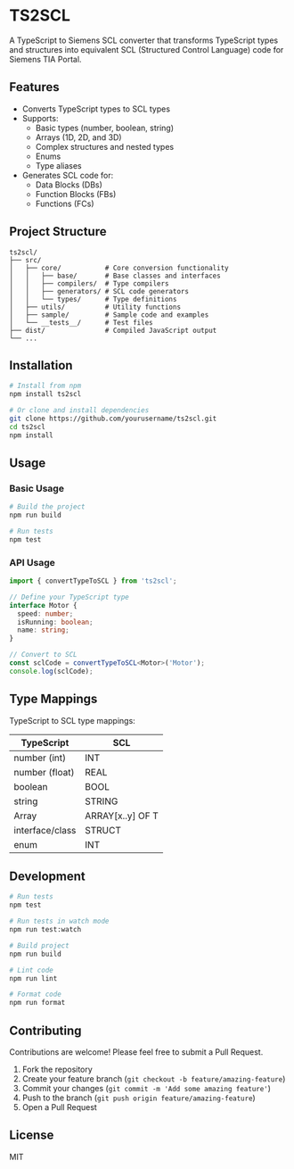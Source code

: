 # TS2SCL

A TypeScript to Siemens SCL converter that transforms TypeScript types and structures into equivalent SCL (Structured Control Language) code for Siemens TIA Portal.

## Features

- Converts TypeScript types to SCL types
- Supports:
  - Basic types (number, boolean, string)
  - Arrays (1D, 2D, and 3D)
  - Complex structures and nested types
  - Enums
  - Type aliases
- Generates SCL code for:
  - Data Blocks (DBs)
  - Function Blocks (FBs)
  - Functions (FCs)

## Project Structure

```
ts2scl/
├── src/
│   ├── core/           # Core conversion functionality
│   │   ├── base/       # Base classes and interfaces
│   │   ├── compilers/  # Type compilers
│   │   ├── generators/ # SCL code generators
│   │   └── types/      # Type definitions
│   ├── utils/          # Utility functions
│   ├── sample/         # Sample code and examples
│   └── __tests__/      # Test files
├── dist/               # Compiled JavaScript output
└── ...
```

## Installation

```bash
# Install from npm
npm install ts2scl

# Or clone and install dependencies
git clone https://github.com/yourusername/ts2scl.git
cd ts2scl
npm install
```

## Usage

### Basic Usage

```bash
# Build the project
npm run build

# Run tests
npm test
```

### API Usage

```typescript
import { convertTypeToSCL } from 'ts2scl';

// Define your TypeScript type
interface Motor {
  speed: number;
  isRunning: boolean;
  name: string;
}

// Convert to SCL
const sclCode = convertTypeToSCL<Motor>('Motor');
console.log(sclCode);
```

## Type Mappings

TypeScript to SCL type mappings:

| TypeScript      | SCL              |
| --------------- | ---------------- |
| number (int)    | INT              |
| number (float)  | REAL             |
| boolean         | BOOL             |
| string          | STRING           |
| Array<T>        | ARRAY[x..y] OF T |
| interface/class | STRUCT           |
| enum            | INT              |

## Development

```bash
# Run tests
npm test

# Run tests in watch mode
npm run test:watch

# Build project
npm run build

# Lint code
npm run lint

# Format code
npm run format
```

## Contributing

Contributions are welcome! Please feel free to submit a Pull Request.

1. Fork the repository
2. Create your feature branch (`git checkout -b feature/amazing-feature`)
3. Commit your changes (`git commit -m 'Add some amazing feature'`)
4. Push to the branch (`git push origin feature/amazing-feature`)
5. Open a Pull Request

## License

MIT

